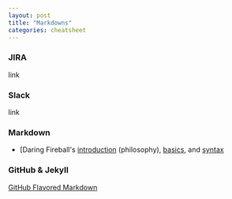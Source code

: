 ```yaml
---
layout: post
title: "Markdowns"
categories: cheatsheet
---
```


### JIRA

link


### Slack

link


### Markdown

- [Daring Fireball's [introduction] (philosophy), [basics], and [syntax]

[introduction]: http://daringfireball.net/projects/markdown/ "Daring Fireball markdown introduction"
[basics]: http://daringfireball.net/projects/markdown/ "Daring Fireball markdown basics"
[syntax]: http://daringfireball.net/projects/markdown/basics "Daring Fireball markdown syntax"


### GitHub & Jekyll

[GitHub Flavored Markdown](https://help.github.com/articles/getting-started-with-writing-and-formatting-on-github/)